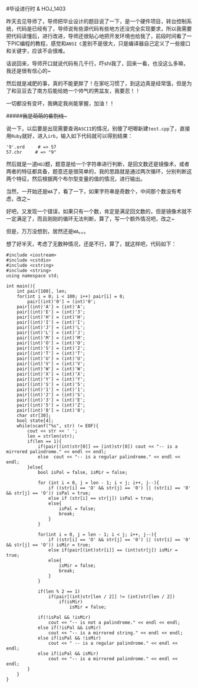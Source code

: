 #毕设进行时 & HOJ_1403  

昨天去见导师了，导师把毕业设计的题目说了一下，是一个硬件项目，转台控制系统，代码是已经有了，导师说有些源代码有些地方还没完全实现要求，所以我需要把代码读懂后，进行改进，导师还很贴心地把开发环境也给我了，前段时间看了一下PIC编程的教程，感觉和```ANSI C```差别不是很大，只是编译器自己定义了一些接口和关键字，应该不会很难。  

话说回来，导师开口就说代码有几千行，吓shi我了，回来一看，也没这么多嘛，我还是很有信心的~  

然后就是减肥的事，真的不能更胖了！在家吃习惯了，到这边真是经常饿，但是为了和豆豆去了南方后能给她一个帅气的男盆友，我要忍！！  

一切都没有变坏，我确定我尚能掌握，加油！！  

#####~~~~~~~~~~~~我是萌萌的昏割线~~~~~~~~~~~~~  

说一下，以后要是出现需要查询```ASCII```的情况，别傻了吧唧新建```test.cpp```了，直接用```Ruby```就好，进入```irb```，输入如下代码就可以得到结果：  

	'9'.ord     # => 57
	57.chr     # => "9"

然后就是一道```HOJ```题，题意是给一个字符串进行判断，是回文数还是镜像术，或者两者的特征都具备，题意还是很简单的，我的思路就是通过两次循环，分别判断这两个特征，然后根据两个布尔型变量的值的情况，进行输出。  

当然，一开始还是```WA```了，看了一下，如果字符串是奇数个，中间那个数没有考虑，改之~  

好吧，又发现一个错误，如果只有一个数，肯定是满足回文数的，但是镜像术就不一定满足了，而且刚刚的循环无法判断，算了，写一个额外情况吧，改之~  

但是，万万没想到，居然还是```WA```。。。  

想了好半天，考虑了无数种情况，还是不行，算了，就这样吧，代码如下：  

	#include <iostream>
	#include <cstdio>
	#include <cstring>
	#include <string>
	using namespace std;

	int main(){
    	int pair[100], len;
    	for(int i = 0; i < 100; i++) pair[i] = 0;
    		pair[(int)'0'] = (int)'0';
    	pair[(int)'A'] = (int)'A';
    	pair[(int)'E'] = (int)'3';
    	pair[(int)'H'] = (int)'H';
    	pair[(int)'I'] = (int)'I';
    	pair[(int)'J'] = (int)'L';
    	pair[(int)'L'] = (int)'J';
    	pair[(int)'M'] = (int)'M';
    	pair[(int)'O'] = (int)'O';
    	pair[(int)'S'] = (int)'2';
    	pair[(int)'T'] = (int)'T';
    	pair[(int)'U'] = (int)'U';
    	pair[(int)'V'] = (int)'V';
    	pair[(int)'W'] = (int)'W';
    	pair[(int)'X'] = (int)'X';
    	pair[(int)'Y'] = (int)'Y';
    	pair[(int)'S'] = (int)'5';
    	pair[(int)'1'] = (int)'1';
    	pair[(int)'2'] = (int)'S';
    	pair[(int)'3'] = (int)'E';
    	pair[(int)'5'] = (int)'Z';
   		pair[(int)'8'] = (int)'8';
    	char str[30];
    	bool state[4];
    	while(scanf("%s", str) != EOF){
        	cout << str << ' ';
        	len = strlen(str);
        	if(len == 1){
            	if(pair[(int)str[0]] == (int)str[0]) cout << "-- is a mirrored palindrome." << endl << endl;
            	else  cout << "-- is a regular palindrome." << endl << endl;
        	}else{
            	bool isPal = false, isMir = false;

            	for (int i = 0, j = len - 1; i < j; i++, j--){
                	if ((str[i] == 'O' && str[j] == '0') || (str[i] == '0' && str[j] == 'O')) isPal = true;
                	else if (str[i] == str[j]) isPal = true;
                	else{
                    	isPal = false;
                    	break;
                	}
            	}  

            	for(int i = 0, j = len - 1; i < j; i++, j--){
                	if ((str[i] == 'O' && str[j] == '0') || (str[i] == '0' && str[j] == 'O')) isMir = true;
                	else if(pair[(int)str[i]] == (int)str[j]) isMir = true;
                	else{
                    	isMir = false;
                    	break;
                	}
            	}

            	if(len % 2 == 1)
                	if(pair[(int)str[len / 2]] != (int)str[len / 2])
                    	if(isMir)
                        	isMir = false;

            	if(!isPal && !isMir)   
                	cout << "-- is not a palindrome." << endl << endl;  
            	else if(!isPal && isMir)  
                	cout << "-- is a mirrored string." << endl << endl;  
            	else if(isPal && !isMir)  
                	cout << " -- is a regular palindrome." << endl << endl;  
            	else if(isPal && isMir)  
                	cout << "-- is a mirrored palindrome." << endl << endl;     
        	}
    	}
	}
